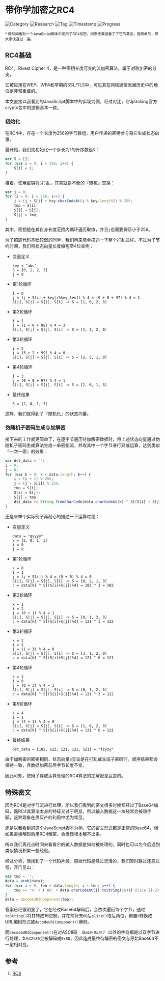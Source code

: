 # 带你学加密之RC4

![Category](https://img.shields.io/badge/category-security_research-blue.svg)
![Research](https://img.shields.io/badge/research-cryptology-blue.svg)
![Tag](https://img.shields.io/badge/tag-rc4-green.svg)
![Timestamp](https://img.shields.io/badge/timestamp-1575491938-lightgrey.svg)
![Progress](https://img.shields.io/badge/progress-100%25-brightgreen.svg)

<sub>* 偶然间看到一个JavaScript脚本中使用了RC4加密，闲来无事就看了下它的算法，挺简单的，带大家快速过一遍。</sub>

## RC4基础

RC4，Rivest Cipher 4，是一种密钥长度可变的流加密算法，属于对称加密的分支。

它被应用在WEP、WPA和早期的SSL/TLS中，可见其在网络通信发展历史中的地位是非常重要的。

本文直接以我看到的JavaScript脚本中的实现为例，经过对比，它与Golang官方crypto包中的逻辑基本一致。

### 初始化

在RC4中，存在一个长度为256的字节数组，用户传递的密钥参与将它生成状态向量。

最开始，我们先初始化一个步长为1的升序数组`S`：

```js
var S = [];
for (var i = 0; i < 256; i++) {
    S[i] = i;
}
```

接着，使用密钥将`S`打乱，其实就是不断的『随机』交换：

```js
var j = 0;
for (i = 0; i < 256; i++) {
    j = (j + S[i] + key.charCodeAt(i % key.length)) % 256;
    tmp = S[i];
    S[i] = S[j];
    S[j] = tmp;
}
```

其中，密钥是在其自身长度范围内循环遍历取值，并且`j`也需要保证小于256。

为了照顾代码基础较弱的同学，我们再来简单描述一下整个打乱过程。不过为了节约时间，我们将状态向量长度缩短至4位举例：

- 变量定义
    ```plain
    key = "abc"
    S = [0, 1, 2, 3]
    j = 0
    ```
- 第1轮循环
    ```plain
    i = 0
    j = (j + S[i] + key[i%key_len]) % 4 = (0 + 0 + 97) % 4 = 1
    S[i], S[j] = S[j], S[i] -> S = [1, 0, 2, 3]
    ```
- 第2轮循环
    ```plain
    i = 1
    j = (1 + 0 + 98) % 4 = 3
    S[i], S[j] = S[j], S[i] -> S = [1, 3, 2, 0]
    ```
- 第3轮循环
    ```plain
    i = 2
    j = (3 + 2 + 99) % 4 = 0
    S[i], S[j] = S[j], S[i] -> S = [2, 3, 1, 0]
    ```
- 第4轮循环
    ```plain
    i = 3
    j = (0 + 0 + 97) % 4 = 1
    S[i], S[j] = S[j], S[i] -> S = [2, 0, 1, 3]
    ```
- 最终结果
    ```plain
    S = [2, 0, 1, 3]
    ```

这样，我们就得到了『随机化』的状态向量。

### 伪随机子密码生成与加解密

接下来的工作就更简单了，在逐字节遍历待加解密数据时，将上述状态向量通过伪随机子密码生成算法生成一串密钥流，并取其中一个字节进行异或运算，达到类似『一次一密』的效果：

```js
var dst_data = '';
i = 0;
j = 0;
for (var k = 0; k < data.length; k++) {
    i = (i + 1) % 256;
    j = (j + S[i]) % 256;
    tmp = S[i];
    S[i] = S[j];
    S[j] = tmp;
    dst_data += String.fromCharCode(data.charCodeAt(k) ^ S[(S[i] + S[j]) % 256]);
}
```

还是来举个实际例子再耐心的描述一下运算过程：

- 变量定义
    ```plain
    data = "gyyyy"
    S = [2, 0, 1, 3]
    i = 0
    j = 0
    ```
- 第1轮循环
    ```plain
    k = 0
    i = 1
    j = (j + S[i]) % 4 = (0 + 0) % 4 = 0
    S[i], S[j] = S[j], S[i] -> S = [0, 2, 1, 3]
    c = data[k] ^ S[(S[i]+S[j])%4] = 103 ^ 1 = 102
    ```
- 第2轮循环
    ```plain
    k = 1
    i = 2
    j = (0 + 1) % 4 = 1
    S[i], S[j] = S[j], S[i] -> S = [0, 1, 2, 3]
    c = data[k] ^ S[(S[i]+S[j])%4] = 121 ^ 3 = 122
    ```
- 第3轮循环
    ```plain
    k = 2
    i = 3
    j = (1 + 3) % 4 = 0
    S[i], S[j] = S[j], S[i] -> S = [3, 1, 2, 0]
    c = data[k] ^ S[(S[i]+S[j])%4] = 121 ^ 0 = 121
    ```
- 第4轮循环
    ```plain
    k = 3
    i = 0
    j = (0 + 3) % 4 = 3
    S[i], S[j] = S[j], S[i] -> S = [0, 1, 2, 3]
    c = data[k] ^ S[(S[i]+S[j])%4] = 121 ^ 3 = 122
    ```
- 第5轮循环
    ```plain
    k = 4
    i = 1
    j = (3 + 1) % 4 = 0
    S[i], S[j] = S[j], S[i] -> S = [1, 0, 2, 3]
    c = data[k] ^ S[(S[i]+S[j])%4] = 121 ^ 0 = 121
    ```
- 最终结果
    ```plain
    dst_data = [102, 122, 121, 122, 121] = "fzyzy"
    ```

由于加解密的密钥相同，状态向量`S`无论是在打乱或生成子密码时，顺序结果都会保持一致，且数据加密前后字节长度不变。

因此可知，使用了异或运算处理的RC4算法的加解密是互逆的。

## 特殊密文

因为RC4是对字节流进行处理，所以我们看到的密文很多时候都经过了Base64编码，而RC4其算法本身的特征又过于明显，所以输入数据这一块经常会被动手脚，这种现象在黑灰产的利用中尤为常见。

还是以我看到的这个JavaScript脚本为例，它的密文形式都是正常的Base64，但如果直接解码后用RC4解密，会发现根本解不出来。

所以我们再花点时间来看看它的输入数据是如何被处理的，同时也可以为今后遇到类似情况积累一些经验。

经过分析，我找到了一个代码片段。原始代码是经过混淆的，我们暂时跳过还原过程，开门见山：

```js
var tmp = '';
data = atob(data);
for (var i = 0, len = data.length; i < len; i++) {
    tmp += '%' + ('00' + data.charCodeAt(i).toString(16))['slice'](-2);
}
data = decodeURIComponent(tmp);
```

答案已经很明显了，它在经过Base64解码后，会依次遍历每个字节，通过`toString()`将其转成16进制，并在前补充`00`后`slice()`取后两位，前置`%`转换成URL编码形式被`decodeURIComponent()`解码。

而`decodeURIComponent()`在对ASCII码 *（`0x00`-`0x7F`）* 以外的字符都是以双字节进行处理，如`%C2%80`会被解码成`0x80`，因此造成最终待解密的密文与原始Base64不一定相对应。

## 参考

1. [RC4](https://en.wikipedia.org/wiki/RC4)